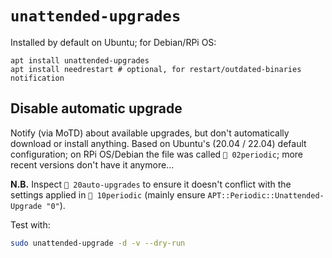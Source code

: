 # `unattended-upgrades`

Installed by default on Ubuntu; for Debian/RPi OS:

```shell
apt install unattended-upgrades
apt install needrestart # optional, for restart/outdated-binaries notification
```

## Disable automatic upgrade

Notify (via MoTD) about available upgrades, but don't automatically download or
install anything. Based on Ubuntu's (20.04 / 22.04) default configuration; on
RPi OS/Debian the file was called `📄 02periodic`; more recent versions don't
have it anymore...

**N.B.** Inspect `📄 20auto-upgrades` to ensure it doesn't conflict with the
settings applied in `📄 10periodic` (mainly ensure
`APT::Periodic::Unattended-Upgrade "0"`).

Test with:

```bash
sudo unattended-upgrade -d -v --dry-run
```
